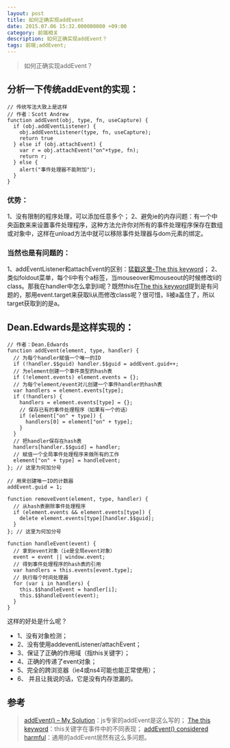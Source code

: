 ```yaml
---
layout: post
title: 如何正确实现addEvent
date: 2015.07.06 15:32.000000000 +09:00
category: 前端相关
description: 如何正确实现addEvent？
tags: 前端;addEvent;
---
```


> 如何正确实现addEvent？

## 分析一下传统addEvent的实现：

```
// 传统写法大致上是这样
// 作者：Scott Andrew
function addEvent(obj, type, fn, useCapture) {
  if (obj.addEventListener) {
    obj.addEventListener(type, fn, useCapture);
    return true
  } else if (obj.attachEvent) {
    var r = obj.attachEvent("on"+type, fn);
    return r;
  } else {
    alert("事件处理器不能附加");
  }
}
```

### 优势：

1、没有限制的程序处理，可以添加任意多个；
2、避免ie的内存问题：有一个中央函数来来设置事件处理程序，这种方法允许你对所有的事件处理程序保存在数组或对象中，这样在unload方法中就可以移除事件处理器与dom元素的绑定。

### 当然也是有问题的：
1、addEventListener和attachEvent的区别：[猛戳这里-The this keyword](http://www.quirksmode.org/js/this.html)；
2、类似foldout菜单，每个li中有个a标签，当mouseover和mouseout的时候修改li的class。那我在handler中怎么拿到li呢？既然this在[The this keyword](http://www.quirksmode.org/js/this.html)提到是有问题的，那用event.target来获取li从而修改class呢？很可惜，li被a盖住了，所以target获取到的是a。



## Dean.Edwards是这样实现的：

```
// 作者：Dean.Edwards
function addEvent(element, type, handler) {
  // 为每个handler赋值一个唯一的ID
  if (!handler.$$guid) handler.$$guid = addEvent.guid++;
  // 为element创建一个事件类型的hash表
  if (!element.events) element.events = {};
  // 为每个element/event对儿创建一个事件handler的hash表
  var handlers = element.events[type];
  if (!handlers) {
    handlers = element.events[type] = {};
    // 保存已有的事件处理程序（如果有一个的话）
    if (element["on" + type]) {
      handlers[0] = element["on" + type];
    }
  }
  // 把handler保存在hash表
  handlers[handler.$$guid] = handler;
  // 赋值一个全局事件处理程序来做所有的工作
  element["on" + type] = handleEvent;
}; // 这里为何加分号

// 用来创建唯一ID的计数器
addEvent.guid = 1;

function removeEvent(element, type, handler) {
  // 从hash表删除事件处理程序
  if (element.events && element.events[type]) {
    delete element.events[type][handler.$$guid];
  }
}; // 这里为何加分号

function handleEvent(event) {
  // 拿到event对象（ie是全局event对象）
  event = event || window.event;
  // 得到事件处理程序的hash表的引用
  var handlers = this.events[event.type];
  // 执行每个时间处理器
  for (var i in handlers) {
    this.$$handleEvent = handler[i];
    this.$$handleEvent(event);
  }
}
```

这样的好处是什么呢？
- 1、没有对象检测；
- 2、没有使用addeventListener/attachEvent；
- 3、保证了正确的作用域（指this关键字）；
- 4、正确的传递了event对象；
- 5、完全的跨浏览器（ie4或ns4可能也能正常使用）；
- 6、 并且让我说的话，它是没有内存泄漏的。

## 参考
 
> [addEvent() – My Solution](http://dean.edwards.name/weblog/2005/10/add-event/)：js专家的addEvent是这么写的；
> [The this keyword](http://www.quirksmode.org/js/this.html)：this关键字在事件中的不同表现；
> [addEvent() considered harmful](http://www.quirksmode.org/blog/archives/2005/08/addevent_consid.html)：通用的addEvent居然有这么多问题。
